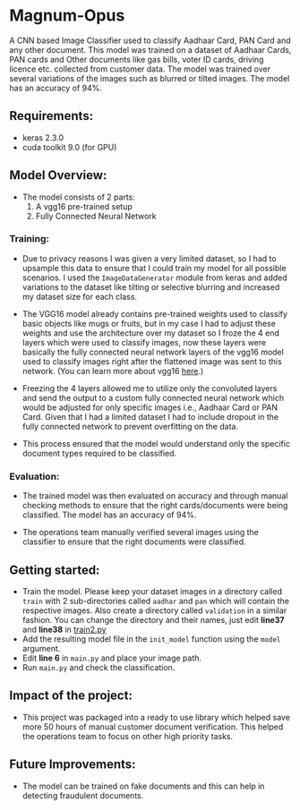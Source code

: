 # Magnum-Opus
A CNN based Image Classifier used to classify Aadhaar Card, PAN Card and any other document. This model was trained on a dataset of Aadhaar Cards, PAN cards and Other documents like gas bills, voter ID cards, driving licence etc. collected from customer data. The model was trained over several variations of the images such as blurred or tilted images. The model has an accuracy of 94%. 

## Requirements:
- keras 2.3.0
- cuda toolkit 9.0 (for GPU)

## Model Overview:
- The model consists of 2 parts: 
  1. A vgg16 pre-trained setup
  2. Fully Connected Neural Network
 
### Training: 
- Due to privacy reasons I was given a very limited dataset, so I had to upsample this data to ensure that I could train my model for all possible scenarios. I used the ```ImageDataGenerator``` module from keras and added variations to the dataset like tilting or selective blurring and increased my dataset size for each class.  
  
- The VGG16 model already contains pre-trained weights used to classify basic objects like mugs or fruits, but in my case I had to adjust these weights and use the architecture over my dataset so I froze the 4 end layers which were used to classify images, now these layers were basically the fully connected neural network layers of the vgg16 model used to classify images right after the flattened image was sent to this network. 
(You can learn more about vgg16 [here](https://neurohive.io/en/popular-networks/vgg16/).) 

- Freezing the 4 layers allowed me to utilize only the convoluted layers and send the output to a custom fully connected neural network which would be adjusted for only specific images i.e., Aadhaar Card or PAN Card. Given that I had a limited dataset I had to include dropout in the fully connected network to prevent overfitting on the data. 

- This process ensured that the model would understand only the specific document types required to be classified.

### Evaluation:
- The trained model was then evaluated on accuracy and through manual checking methods to ensure that the right cards/documents were being classified. The model has an accuracy of 94%.

- The operations team manually verified several images using the classifier to ensure that the right documents were classified.

## Getting started:
- Train the model. Please keep your dataset images in a directory called `train` with 2 sub-directories called `aadhar` and `pan` which will contain the respective images. Also create a directory called `validation` in a similar fashion. You can change the directory and their names, just edit **line37** and **line38** in [train2.py](https://github.com/bhargav1000/Magnum-Opus/blob/master/model/train2.py)
- Add the resulting model file in the `init_model` function using the `model` argument.
- Edit **line 6** in ```main.py``` and place your image path. 
- Run ```main.py``` and check the classification.

## Impact of the project:
- This project was packaged into a ready to use library which helped save more 50 hours of manual customer document verification. This helped the operations team to focus on other high priority tasks.

## Future Improvements:
- The model can be trained on fake documents and this can help in detecting fraudulent documents. 



